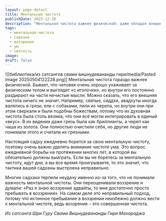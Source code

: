 ```yaml
---
layout: page-detail
title: Ментальная чистота
publishDate: 2023-12-26
description: "Ментальная чистота важнее физической: даже обладая внешней опрятностью, без чистоты ума невозможно достичь подлинной духовности. Истинная садхана — это ежедневная борьба за чистоту мыслей, и только она ведёт к успеху. Пребывание в воззрении должно неизбежно приводить к чистоте ума, иначе практика неэффективна."
tags:
  - ментальная-чистота
  - садхана
  - воззрение
  - ум
  - святость
image: 
draft: false
---
```

![[библиотека/из сатсангов свами вишнудевананды гири/media/Pasted image 20250504122228.png]] 
 Ментальная чистота гораздо важнее физической. Бывает, что человек очень хорошо ухаживает за физическим телом и выглядит «с иголочки», но внутри его постоянно раздирают на части нечистые мысли. Можно сказать, что его внешняя чистота ничего не значит. Например, святые, сиддхи, авадхуты иногда валялись в грязи, ели с собаками, пили из черепа, но внутри они при этом сверкали и были подобны божествам, потому что их духовная чистота была столь велика, что они всё могли интегрировать в единый «вкус». В их видении даже грязь была как бриллианты, а череп как чаша из золота. Они полностью очистили себя, но другие люди не понимали этого и считали их грязными.

 Настоящий садху ежедневно борется за свою ментальную чистоту, поэтому очень важно уделять внимание чистоте ума. Это вопрос ежедневной борьбы на протяжении многих лет, в которой вы обязательно должны выиграть. Если вы не боретесь за ментальную чистоту, идут дни, а вы все время проигрываете, то это значит, что тактика вашей садханы выстроена неправильно.

 Многие садхаки терпели неудачу именно из-за того, что не понимали важность ментальной чистоты. Они переоценивали воззрение и думали: «Раз я знаю воззрение адвайты, то мне достаточно просто пребывать в воззрении». На самом деле это неправильный подход, потому что истинное пребывание в воззрении неизбежно должно вести к ментальной чистоте, ведь воззрение – это совершенная чистота.

*Из сатсанга Шри Гуру Свами Вишнудевананды Гири Махараджа*